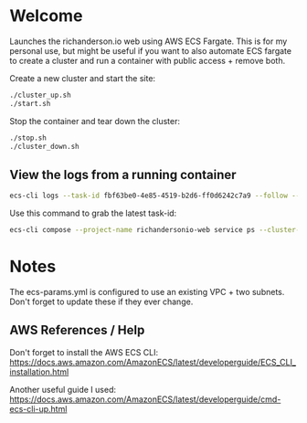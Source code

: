 # Welcome

Launches the richanderson.io web using AWS ECS Fargate.  This is for my personal use, but might be useful if you want to also automate ECS fargate to create a cluster and run a container with public access + remove both.

Create a new cluster and start the site:

```bash
./cluster_up.sh
./start.sh
```

Stop the container and tear down the cluster:

```bash
./stop.sh
./cluster_down.sh
```

## View the logs from a running container

```bash
ecs-cli logs --task-id fbf63be0-4e85-4519-b2d6-ff0d6242c7a9 --follow --cluster-config tutorial --ecs-profile tutorial-profile
```

Use this command to grab the latest task-id:

```bash
ecs-cli compose --project-name richandersonio-web service ps --cluster-config richandersonio-web --ecs-profile richandersonio-web-profile
```
# Notes

The ecs-params.yml is configured to use an existing VPC + two subnets.  Don't forget to update these if they ever change.

## AWS References / Help

Don't forget to install the AWS ECS CLI: https://docs.aws.amazon.com/AmazonECS/latest/developerguide/ECS_CLI_installation.html

Another useful guide I used:  https://docs.aws.amazon.com/AmazonECS/latest/developerguide/cmd-ecs-cli-up.html
